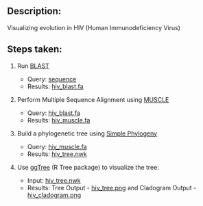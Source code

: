 ## Description:

 Visualizing evolution in HIV (Human Immunodeficiency Virus) </br>
 
 ## Steps taken: </br>

1. Run [BLAST](https://blast.ncbi.nlm.nih.gov/Blast.cgi) </br>
   - Query: [sequence](https://www.ncbi.nlm.nih.gov/nuccore/AF033819.3?report=fasta) </br>
   - Results: [hiv_blast.fa](./hiv_blast.fa)

  
2. Perform Multiple Sequence Alignment using [MUSCLE](https://www.ebi.ac.uk/Tools/msa/muscle/) </br>
   - Query: [hiv_blast.fa](./hiv_blast.fa) </br>
   - Results: [hiv_muscle.fa](./hiv_muscle.fa)
   
   
3. Build a phylogenetic tree using [Simple Phylogeny](https://www.ebi.ac.uk/Tools/phylogeny/simple_phylogeny/) </br>
   - Query: [hiv_muscle.fa](./hiv_muscle.fa) </br>
   - Results: [hiv_tree.nwk](./hiv_tree.nwk)
   

4. Use [ggTree](./phyl_trees.R) (R Tree package) to visualize the tree: </br>
   -  Input: [hiv_tree.nwk](./hiv_tree.nwk) </br>
   -  Results: Tree Output - [hiv_tree.png](./hiv_tree.png) and
               Cladogram Output - [hiv_cladogram.png](./hiv_cladogram.png)
               
   
   
   
    
 


